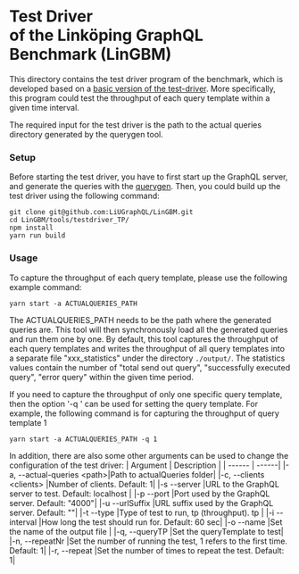 # Test Driver <br/> of the Linköping GraphQL Benchmark (LinGBM)

This directory contains the test driver program of the benchmark, which is developed based on a [basic version of the test-driver](https://github.com/LiUGraphQL/evaluation-graphql-server-techniques/tree/master/test-driver). More specifically, this program could test the throughput of each query template within a given time interval.

The required input for the test driver is the path to the actual queries directory generated by the querygen tool. 


### Setup
Before starting the test driver, you have to first start up the GraphQL server, and generate the queries with the [querygen](https://github.com/LiUGraphQL/LinGBM/tree/master/tools/querygen).
Then, you could build up the test driver using the following command:

```
git clone git@github.com:LiUGraphQL/LinGBM.git
cd LinGBM/tools/testdriver_TP/
npm install
yarn run build
```

### Usage

To capture the throughput of each query template, please use the following example command:
```
yarn start -a ACTUALQUERIES_PATH
```
The ACTUALQUERIES_PATH needs to be the path where the generated queries are. This tool will then synchronously load all the generated queries and run them one by one. By default, this tool captures the throughput of each query templates and writes the throughput of all query templates into a separate file "xxx_statistics" under the directory `./output/`. The statistics values contain the number of "total send out query", "successfully executed query", "error query" within the given time period.

If you need to capture the throughput of only one specific query template, then the option '-q <queryTP>' can be used for setting the query template. For example, the following command is for capturing the throughput of query template 1
```
yarn start -a ACTUALQUERIES_PATH -q 1
```

In addition, there are also some other arguments can be used to change the configuration of the test driver:
| Argument | Description |
| ------ | ------|
|-a, --actual-queries \<path>|Path to actualQueries folder| 
|-c, --clients \<clients> |Number of clients. Default: 1| 
|-s --server <url> |URL to the GraphQL server to test. Default: localhost |
|-p --port <port> |Port used by the GraphQL server. Default: "4000"|
|-u --urlSuffix <urlSuf> |URL suffix used by the GraphQL server. Default: ""|
|-t --type <type> |Type of test to run, tp (throughput). tp |
|-i --interval <interval> |How long the test should run for. Default: 60 sec|
|-o --name <name> |Set the name of the output file |
|-q, --queryTP <queryTP> |Set the queryTemplate to test|
|-n, --repeatNr <repeatNr> |Set the number of running the test, 1 refers to the first time. Default: 1|
|-r, --repeat <repeat> |Set the number of times to repeat the test. Default: 1|


